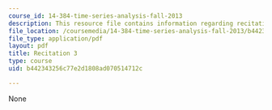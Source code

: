 ```yaml
---
course_id: 14-384-time-series-analysis-fall-2013
description: This resource file contains information regarding recitation 3.
file_location: /coursemedia/14-384-time-series-analysis-fall-2013/b442343256c77e2d1808ad070514712c_MIT14_384F13_rec3.pdf
file_type: application/pdf
layout: pdf
title: Recitation 3
type: course
uid: b442343256c77e2d1808ad070514712c

---
```

None